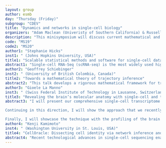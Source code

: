 ```yaml
---
layout: group
author: esmb
day: "Thursday (Friday)"
subgroup: "CDEV"
title: "Dynamics and networks in single-cell biology"
organizers: "Adam Maclean (Univeristy of Southern California) & Russell Rockne (City of Hope, USA)"
description: "This minisymposium will discuss current mathematical and theoretical approaches to address open questions in single-cell biology. As single-cell genomics technologies advance, computational data analysis becomes one of the greatest hurdles to biological discovery. As the field begins to mature, and standards slowly emerge, the most pressing mathematical challenges shift from core tasks -- such as normalization and clustering -- to higher-level tasks. New advances in several areas will be presented in this minisymposium, including: network inference, dynamical systems approaches, modeling across scales, spatial transcriptomics, and multi-modal data integration."
code: "MS19"
code2: "MS20"
author1: "Stephanie Hicks"
inst1: " (Johns Hopkins University, USA)"
title1: "Scalable statistical methods and software for single-cell data science"
abstract1: "Single-cell RNA-Seq (scRNA-seq) is the most widely used high-throughput technology to measure genome-wide gene expression at the single-cell level. However, single-cell data present unique challenges that have required the development of specialized methods and software infrastructure to successfully derive biological insights. Compared to bulk RNA-seq, there is an increased scale of the number of observations (or cells) that are measured and there is increased sparsity of the data, or fraction of observed zeros. Furthermore, as single-cell technologies mature, the increasing complexity and volume of data require fundamental changes in data access, management, and infrastructure alongside specialized statistical methods to facilitate scalable analyses. I will discuss some challenges in the analysis of scRNA-seq data and present some solutions that we have made towards addressing these challenges."
author2: "Geoffrey Schiebinger"
inst2: " (University of British Colombia, Canada)"
title2: "Towards a mathematical theory of trajectory inference"
abstract2: "This talk develops a rigorous mathematical framework for trajectory inference. We examine the problem of recovering temporal couplings of stochastic processes, motivated by applications in developmental biology and cellular reprogramming. We develop methodology based on optimal transport and test it on data from stem cell reprogramming, sea urchin embryonic development, arabidopsis root growth, and hematopoeisis. We then perform a theoretical analysis and establish rigorous guarantees. Our approach provides a rigorous, general framework for investigating cellular differentiation, and poses some interesting questions in probability, statistics and optimization."
author3: "Gioele La Manno"
inst3: " (Swiss Federal Institute of Technology in Lausanne, Switzerland)"
title3: "Revealing the brain’s molecular anatomy with single-cell and tomography-based spatial transcriptomics"
abstract3: "I will present our comprehensive single-cell transcriptome atlas of mouse brain development spanning from gastrulation to birth. In this atlasing effort, we identified almost a thousand distinct cellular states, including the initial emergence of the neuroepithelium, different glioblasts, and a rich set of region-specific secondary organizers that we localize spatially. In this context, I will provide an example of how the  spatially-resolved transcriptomic data can be particularly useful to interpret the complexity of such complex atlases.

Continuing in this direction, I will show the approach that we recently proposed as a general way to spatially resolve different types of next-generation sequencing data.  We designed an imaging-free framework to localize high throughput readouts within a tissue by combining compressive sampling and image reconstruction. Our first implementation of this framework transformed a low-input RNA sequencing protocol into an imaging-free spatial transcriptomics technique (STRP-seq).

Finally, I will showcase the technique with the profiling of the brain of the Australian bearded dragon Pogona vitticeps. With this analysis, we revealed the molecular anatomy of the telencephalon of this lizard and provided evidence for a marked regionalization of the reptilian pallium and subpallium."
author4: "Kenji Kamimoto"
inst4: " (Washington University in St. Louis, USA)"
title4: "CellOracle: Dissecting cell identity via network inference and in silico gene perturbation"
abstract4: "Recent technological advances in single-cell sequencing enable the acquisition of multi-dimensional data in a high-throughput manner. These technologies reveal the existence of heterogeneity and the diversity of cell states and identities. To reveal the regulatory mechanism underlying such phenomena, many computational Gene regulatory Network (GRN) inference methods have been proposed. However, understanding biological events from a GRN perspective remains difficult. Even if a computational algorithm can infer GRN, the biological network is so complex that it is challenging to understand how it systematically dictates cell identities. There is significant demand for new methodologies that bridge the gap between cellular phenotypes and the underlying GRN. Thus, we have developed a new method, CellOracle, a new computational approach for the inference and analysis of GRN. By utilizing machine learning algorithms and genetic information, CellOracle infers sample-specific GRN configurations from single-cell RNA-seq and ATAC-seq data. Our GRN models are designed to be used for the simulation of cell identity changes in response to gene perturbation. This simulation enables network configurations to be interrogated in relation to cell-fate regulation, facilitating their interpretation. To validate CellOracle’s GRN inference method, we present benchmarking on various tissues and cell-types. We also validate the efficacy of CellOracle to recapitulate known outcomes of well-characterized gene perturbations in developmental processes, including mouse hematopoiesis and zebrafish embryogenesis. Our benchmarking and validation results demonstrate the efficacy of CellOracle to infer and interpret the dynamics of GRN configurations, promoting new mechanistic insights into the regulation of cell identity."
---
```

